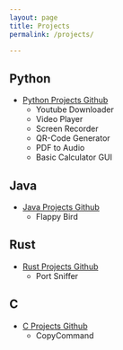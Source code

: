 ```yaml
---
layout: page
title: Projects
permalink: /projects/

---
```


## Python

- [Python Projects Github](https://github.com/aa-ryan/Projects/Python)
  * Youtube Downloader
  * Video Player
  * Screen Recorder
  * QR-Code Generator
  * PDF to Audio
  * Basic Calculator GUI

  
## Java

- [Java Projects Github](https://github.com/aa-ryan/Projects/Java)
  * Flappy Bird

  
## Rust

- [Rust Projects Github](https://github.com/aa-ryan/Projects/Rust)
  * Port Sniffer

  
## C

- [C Projects Github](https://github.com/aa-ryan/Projects/C)
    * CopyCommand
